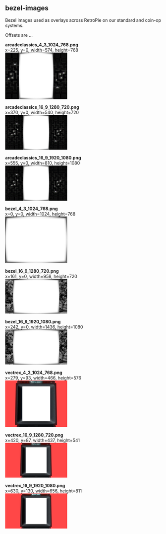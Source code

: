 ## bezel-images

Bezel images used as overlays across RetroPie on our standard and coin-op systems.

Offsets are ...

**arcadeclassics_4_3_1024_768.png**<br/>
x=225, y=0, width=574, height=768<br/>
<img src="arcadeclassics_4_3_1024_768.png" width="200" />

**arcadeclassics_16_9_1280_720.png**<br/>
x=370, y=0, width=540, height=720<br/>
<img src="arcadeclassics_16_9_1280_720.png" width="200" />

**arcadeclassics_16_9_1920_1080.png**<br/>
x=555, y=0, width=810, height=1080<br/>
<img src="arcadeclassics_16_9_1920_1080.png" width="200" />

**bezel_4_3_1024_768.png**<br/>
x=0, y=0, width=1024, height=768<br/>
<img src="bezel_4_3_1024_768.png" width="200" />

**bezel_16_9_1280_720.png**<br/>
x=161, y=0, width=958, height=720<br/>
<img src="bezel_16_9_1280_720.png" width="200" />

**bezel_16_9_1920_1080.png**<br/>
x=242, y=0, width=1436, height=1080<br/>
<img src="bezel_16_9_1920_1080.png" width="200" />

**vectrex_4_3_1024_768.png**<br/>
x=279, y=93, width=466, height=576<br/>
<img src="vectrex_4_3_1024_768.png" width="200" />

**vectrex_16_9_1280_720.png**<br/>
x=420, y=87, width=437, height=541<br/>
<img src="vectrex_16_9_1280_720.png" width="200" />

**vectrex_16_9_1920_1080.png**<br/>
x=630, y=130, width=656, height=811<br/>
<img src="vectrex_16_9_1920_1080.png" width="200" />
